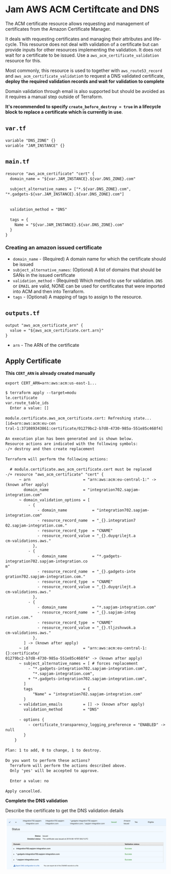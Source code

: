 # Jam AWS ACM Certiftcate and DNS


The ACM certificate resource allows requesting and management of certificates from the Amazon Certificate Manager.

It deals with requesting certificates and managing their attributes and life-cycle. This resource does not deal with validation of a certificate but can provide inputs for other resources implementing the validation. It does not wait for a certificate to be issued. Use a `aws_acm_certificate_validation` resource for this.

Most commonly, this resource is used to together with `aws_route53_record` and `aws_acm_certificate_validatio`n to request a DNS validated certificate, **deploy the required validation records and wait for validation to complete**

Domain validation through email is also supported but should be avoided as it requires a manual step outside of Terraform.

**It's recommended to specify `create_before_destroy = true` in a lifecycle block to replace a certificate which is currently in use**.


## `var.tf`

```
variable "DNS_ZONE" {}
variable "JAM_INSTANCE" {}
```

## `main.tf`

```
resource "aws_acm_certificate" "cert" {
  domain_name = "${var.JAM_INSTANCE}.${var.DNS_ZONE}.com"

  subject_alternative_names = ["*.${var.DNS_ZONE}.com", "*.gadgets-${var.JAM_INSTANCE}.${var.DNS_ZONE}.com"]


  validation_method = "DNS"

  tags = {
    Name = "${var.JAM_INSTANCE}.${var.DNS_ZONE}.com"
  }
}
```

### Creating an amazon issued certificate

* `domain_name` - (Required) A domain name for which the certificate should be issued
* `subject_alternative_names`:  (Optional) A list of domains that should be SANs in the issued certificate
* `validation_method` - (Required) Which method to use for validation. `DNS` or `EMAIL` are valid, NONE can be used for certificates that were imported into ACM and then into Terraform.
* `tags` - (Optional) A mapping of tags to assign to the resource.


## `outputs.tf`

```
output "aws_acm_certificate_arn" {
  value = "${aws_acm_certificate.cert.arn}"
}
```

* `arn` - The ARN of the certificate



## Apply Certificate

**This `CERT_ARN` is already created manually**

```
export CERT_ARN=arn:aws:acm:us-east-1...
```



```
$ terraform apply --target=modu
le.certificate
var.route_table_ids
  Enter a value: []

module.certificate.aws_acm_certificate.cert: Refreshing state... [id=arn:aws:acm:eu-cen
tral-1:371089343861:certificate/01279bc2-b7d8-4730-985a-551e85c468f4]

An execution plan has been generated and is shown below.
Resource actions are indicated with the following symbols:
-/+ destroy and then create replacement

Terraform will perform the following actions:

  # module.certificate.aws_acm_certificate.cert must be replaced
-/+ resource "aws_acm_certificate" "cert" {
      ~ arn                       = "arn:aws:acm:eu-central-1:" -> (known after apply)
        domain_name               = "integration702.sapjam-integration.com"
      ~ domain_validation_options = [
          - {
              - domain_name           = "integration702.sapjam-integration.com"
              - resource_record_name  = "_{}.integration7
02.sapjam-integration.com."
              - resource_record_type  = "CNAME"
              - resource_record_value = "_{}.duyqrilejt.a
cm-validations.aws."
            },
          - {
              - domain_name           = "*.gadgets-integration702.sapjam-integration.co
m"
              - resource_record_name  = "_{}.gadgets-inte
gration702.sapjam-integration.com."
              - resource_record_type  = "CNAME"
              - resource_record_value = "_{}.duyqrilejt.a
cm-validations.aws."
            },
          - {
              - domain_name           = "*.sapjam-integration.com"
              - resource_record_name  = "_{}.sapjam-integ
ration.com."
              - resource_record_type  = "CNAME"
              - resource_record_value = "_{}.tljzshvwok.a
cm-validations.aws."
            },
        ] -> (known after apply)
      ~ id                        = "arn:aws:acm:eu-central-1:{}:certificate/
01279bc2-b7d8-4730-985a-551e85c468f4" -> (known after apply)
      ~ subject_alternative_names = [ # forces replacement
          - "*.gadgets-integration702.sapjam-integration.com",
            "*.sapjam-integration.com",
          + "*.gadgets-integration702.sapjam-integration.com",
        ]
        tags                      = {
            "Name" = "integration702.sapjam-integration.com"
        }
      ~ validation_emails         = [] -> (known after apply)
        validation_method         = "DNS"

      - options {
          - certificate_transparency_logging_preference = "ENABLED" -> null
        }
    }

Plan: 1 to add, 0 to change, 1 to destroy.

Do you want to perform these actions?
  Terraform will perform the actions described above.
  Only 'yes' will be accepted to approve.

  Enter a value: no

Apply cancelled.
```

**Complete the DNS validation**

Describe the certificate to get the DNS validation details

![Alt Image Text](images/jam4_1.png "body image")


